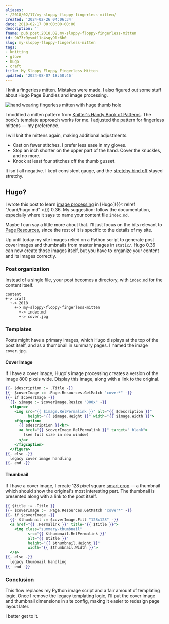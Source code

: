```yaml
---
aliases:
- /2018/02/17/my-sloppy-floppy-fingerless-mitten/
created: '2024-02-26 04:06:34'
date: 2018-02-17 00:00:00+00:00
description: ''
fname: pub.post.2018.02.my-sloppy-floppy-fingerless-mitten
id: 9b73r9yvmtl1c4sqy9lc6b0
slug: my-sloppy-floppy-fingerless-mitten
tags:
- knitting
- glove
- hugo
- craft
title: My Sloppy Floppy Fingerless Mitten
updated: '2024-08-07 18:50:46'
---
```


I knit a fingerless mitten. Mistakes were made. I also figured out some stuff about Hugo Page Bundles and image processing.

<!--more-->

![hand wearing fingerless mitten with huge thumb hole](assets/img/2018/cover-2018-02-17.jpg)

I modified a mitten pattern from [Knitter's Handy Book of Patterns](https://www.goodreads.com/book/show/85015.Knitters_Handy_Book_Of_Patterns?from_search=true). The book's template approach works for me. I adjusted the pattern for fingerless mittens — my preference.

I will knit the mittens again, making additional adjustments.

* Cast on fewer stitches. I prefer less ease in my gloves.
* Stop an inch shorter on the upper part of the hand. Cover the knuckles, and no more.
* Knock at least four stitches off the thumb gusset.

It isn't all negative. I kept consistent gauge, and the [stretchy bind off](https://www.thespruce.com/stretchy-bind-off-stich-knitting-tutorial-2115677) stayed stretchy.

## Hugo?

I wrote this post to learn [image processing](https://gohugo.io/content-management/image-processing/) in [Hugo]({{< relref "/card/hugo.md" >}}) 0.36. My suggestion: follow the documentation, especially where it says to name your content file `index.md`.

Maybe I can say a little more about that. I'll just focus on the bits relevant to [Page Resources](https://gohugo.io/content-management/page-resources/), since the rest of it is specific to the details of my site.

Up until today my site images relied on a Python script to generate post cover images and thumbnails from master images in `static/`. Hugo 0.36 can now create those images itself, but you have to organize your content and its images correctly.

### Post organization

Instead of a single file, your post becomes a directory, with `index.md` for the content itself.

```
content
+-> craft
  +-> 2018
    +-> my-sloppy-floppy-fingerless-mitten
      +-> index.md
      +-> cover.jpg
```

### Templates

Posts might have a primary images, which Hugo displays at the top of the post itself, and as a thumbnail in summary pages. I named the image `cover.jpg`.

#### Cover Image

If I have a cover image, Hugo's image processing creates a version of the image 800 pixels wide. Display this image, along with a link to the original.

```handlebars
{{- $description := .Title -}}
{{- $coverImage := .Page.Resources.GetMatch "cover*" -}}
{{- if $coverImage -}}
  {{- $image := $coverImage.Resize "800x" -}}
  <figure>
    <img src="{​​​{ $image.RelPermalink }}" alt="{{ $description }}"
          height="{{ $image.Height }}" width="{{ $image.Width }}">
    <figcaption>
      {{ $description }}<br>
      <a href="{{ $coverImage.RelPermalink }}" target="_blank">
        (see full size in new window)
      </a>
    </figcaption>
  </figure>
{{- else -}}
  legacy cover image handling
{{- end -}}
```

#### Thumbnail

If I have a cover image, I create 128 pixel square [smart crop](https://gohugo.io/content-management/image-processing/#smart-cropping-of-images) — a thumbnail which should show the original's most interesting part. The thumbnail is presented along with a link to the post itself.

```handlebars
{{ $title := .Title }}
{{- $coverImage := .Page.Resources.GetMatch "cover*" -}}
{{- if $coverImage -}}
  {{- $thumbnail := $coverImage.Fill "128x128" -}}
  <a href="{{ .Permalink }}" title="{{ $title }}">
    <img class="summary-thumbnail"
          src="{{ $thumbnail.RelPermalink }}"
          alt="{{ $title }}"
          height="{{ $thumbnail.Height }}"
          width="{{ $thumbnail.Width }}">
  </a>
{{- else -}}
  legacy thumbnail handling
{{- end -}}
```

### Conclusion

This flow replaces my Python image script and a fair amount of templating logic. Once I remove the legacy templating logic, I'll put the cover image and thumbnail dimensions in site config, making it easier to redesign page layout later.

I better get to it.